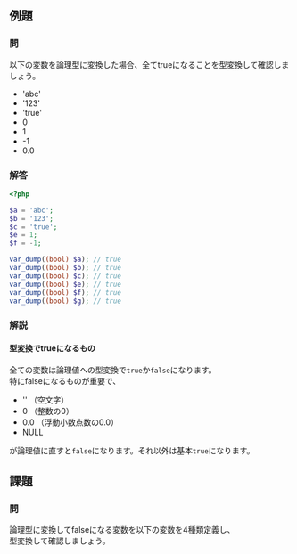 ## 例題
### 問
以下の変数を論理型に変換した場合、全てtrueになることを型変換して確認しましょう。

* 'abc'
* '123'
* 'true'
* 0
* 1
* -1
* 0.0


### 解答
```php
<?php

$a = 'abc';
$b = '123';
$c = 'true';
$e = 1;
$f = -1;

var_dump((bool) $a); // true
var_dump((bool) $b); // true
var_dump((bool) $c); // true
var_dump((bool) $e); // true
var_dump((bool) $f); // true
var_dump((bool) $g); // true

```

### 解説
#### 型変換でtrueになるもの
全ての変数は論理値への型変換で`true`か`false`になります。  
特にfalseになるものが重要で、

* '' （空文字）
* 0 （整数の0）
* 0.0 （浮動小数点数の0.0）
* NULL

が論理値に直すと`false`になります。それ以外は基本`true`になります。


## 課題
### 問
論理型に変換してfalseになる変数を以下の変数を4種類定義し、  
型変換して確認しましょう。
